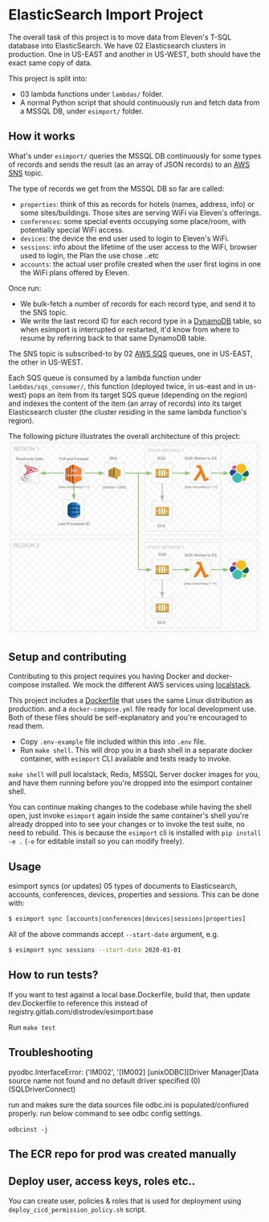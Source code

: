 # ElasticSearch Import Project

The overall task of this project is to move data from Eleven's T-SQL database into ElasticSearch. 
We have 02 Elasticsearch clusters in production. One in US-EAST and another in US-WEST, both should have the exact same copy of data.

This project is split into: 

- 03 lambda functions under `lambdas/` folder.
- A normal Python script that should continuously run and fetch data from a MSSQL DB, under `esimport/` folder.

## How it works


What's under `esimport/` queries the MSSQL DB continuously for some types of records and sends the result (as an array of JSON records) to an [AWS SNS](https://aws.amazon.com/sns/) topic.

The type of records we get from the MSSQL DB so far are called:
- `properties`: think of this as records for hotels (names, address, info) or some sites/buildings. Those sites are serving WiFi via Eleven's offerings. 
- `conferences`: some special events occupying some place/room, with potentially special WiFi access.
- `devices`: the device the end user used to login to Eleven's WiFi.
- `sessions`: info about the lifetime of the user access to the WiFi, browser used to login, the Plan the use chose ..etc
- `accounts`: the actual user profile created when the user first logins in one the WiFi plans offered by Eleven.

Once run:
- We bulk-fetch a number of records for each record type, and send it to the SNS topic.
- We write the last record ID for each record type in a [DynamoDB](https://aws.amazon.com/dynamodb/) table, so when esimport is interrupted or restarted, it'd know from where to resume by referring back to that same DynamoDB table.

The SNS topic is subscribed-to by 02 [AWS SQS](https://aws.amazon.com/sqs/) queues, one in US-EAST, the other in US-WEST.

Each SQS queue is consumed by a lambda function under `lambdas/sqs_consumer/`, this function (deployed twice, in us-east and in us-west) pops an item from its 
target SQS queue (depending on the region) and indexes the content of the item (an array of records) into its target Elasticsearch cluster 
(the cluster residing in the same lambda function's region).


The following picture illustrates the overall architecture of this project:
![ESImport Architecture](architecture.png "ESImport Architecture")

## Setup and contributing

Contributing to this project requires you having Docker and docker-compose installed. We mock the different AWS services using [localstack](https://github.com/localstack/localstack).

This project includes a [Dockerfile](Dockerfile) that uses the same Linux distribution as production. and a `docker-compose.yml` file ready for local development use.
Both of these files should be self-explanatory and you're encouraged to read them.

- Copy `.env-example` file included within this into `.env` file.
- Run `make shell`. This will drop you in a bash shell in a separate docker container, with `esimport` CLI available and tests ready to invoke. 

`make shell` will pull localstack, Redis, MSSQL Server docker images for you, and have them running before you're dropped into the esimport container shell. 

You can continue making changes to the codebase while having the shell open, just invoke `esimport` again inside the same container's shell you're 
already dropped into to see your changes or to invoke the test suite, no need to rebuild. 
This is because the `esimport` cli is installed with `pip install -e .` (`-e` for editable install so you can modify freely).


## Usage

esimport syncs (or updates) 05 types of documents to Elasticsearch, accounts, conferences, devices, properties and sessions. This can be done with:

```bash
$ esimport sync [accounts|conferences|devices|sessions|properties]
```

All of the above commands accept `--start-date` argument, e.g.

```bash
$ esimport sync sessions --start-date 2020-01-01
```


## How to run tests?

If you want to test against a local base.Dockerfile, build that, then update dev.Dockerfile to reference this instead of registry.gitlab.com/distrodev/esimport:base

Run `make test`


## Troubleshooting

pyodbc.InterfaceError: ('IM002', '[IM002] [unixODBC][Driver Manager]Data source name not found and no default driver specified (0) (SQLDriverConnect)

run and makes sure the data sources file odbc.ini is populated/confiured properly.
run below command to see odbc config settings.

```odbcinst -j ```

## The ECR repo for prod was created manually

## Deploy user, access keys, roles etc..
You can create user, policies & roles that is used for deployment using `deploy_cicd_permission_policy.sh` script.
